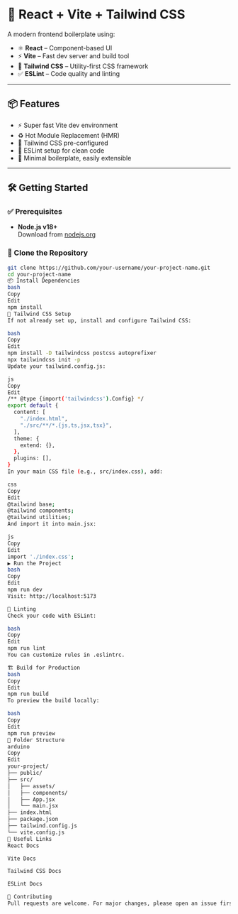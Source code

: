 # 🚀 React + Vite + Tailwind CSS

A modern frontend boilerplate using:

- ⚛️ **React** – Component-based UI
- ⚡ **Vite** – Fast dev server and build tool
- 🎨 **Tailwind CSS** – Utility-first CSS framework
- ✅ **ESLint** – Code quality and linting

---

## 📦 Features

- ⚡ Super fast Vite dev environment
- ♻️ Hot Module Replacement (HMR)
- 🎨 Tailwind CSS pre-configured
- 🔎 ESLint setup for clean code
- 🧩 Minimal boilerplate, easily extensible

---

## 🛠️ Getting Started

### ✅ Prerequisites

- **Node.js v18+**  
  Download from [nodejs.org](https://nodejs.org/)

### 📁 Clone the Repository

```bash
git clone https://github.com/your-username/your-project-name.git
cd your-project-name
📦 Install Dependencies
bash
Copy
Edit
npm install
🎨 Tailwind CSS Setup
If not already set up, install and configure Tailwind CSS:

bash
Copy
Edit
npm install -D tailwindcss postcss autoprefixer
npx tailwindcss init -p
Update your tailwind.config.js:

js
Copy
Edit
/** @type {import('tailwindcss').Config} */
export default {
  content: [
    "./index.html",
    "./src/**/*.{js,ts,jsx,tsx}",
  ],
  theme: {
    extend: {},
  },
  plugins: [],
}
In your main CSS file (e.g., src/index.css), add:

css
Copy
Edit
@tailwind base;
@tailwind components;
@tailwind utilities;
And import it into main.jsx:

js
Copy
Edit
import './index.css';
▶️ Run the Project
bash
Copy
Edit
npm run dev
Visit: http://localhost:5173

🧪 Linting
Check your code with ESLint:

bash
Copy
Edit
npm run lint
You can customize rules in .eslintrc.

🏗️ Build for Production
bash
Copy
Edit
npm run build
To preview the build locally:

bash
Copy
Edit
npm run preview
🧾 Folder Structure
arduino
Copy
Edit
your-project/
├── public/
├── src/
│   ├── assets/
│   ├── components/
│   ├── App.jsx
│   └── main.jsx
├── index.html
├── package.json
├── tailwind.config.js
└── vite.config.js
🔗 Useful Links
React Docs

Vite Docs

Tailwind CSS Docs

ESLint Docs

🤝 Contributing
Pull requests are welcome. For major changes, please open an issue first to discuss what you would like to change.
```
